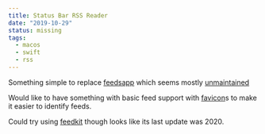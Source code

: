 ```yaml
---
title: Status Bar RSS Reader
date: "2019-10-29"
status: missing
tags:
  - macos
  - swift
  - rss
---
```


Something simple to replace [feedsapp] which seems mostly [unmaintained]

Would like to have something with basic feed support with [favicon]s to make it easier to identify feeds.

Could try using [feedkit] though looks like its last update was 2020.

[feedsapp]: https://github.com/nfarina/feeds
[unmaintained]: https://twitter.com/feedsapp
[favicon]: https://github.com/leonbreedt/FavIcon
[feedkit]: https://github.com/nmdias/FeedKit

